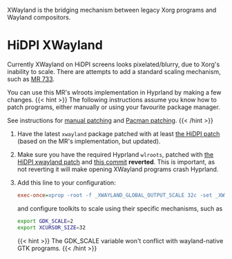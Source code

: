 XWayland is the bridging mechanism between legacy Xorg programs and Wayland
compositors.

# HiDPI XWayland

Currently XWayland on HiDPI screens looks pixelated/blurry, due to Xorg's
inability to scale.
There are attempts to add a standard scaling mechanism, such as [MR 733](https://gitlab.freedesktop.org/xorg/xserver/-/merge_requests/733).

You can use this MR's wlroots implementation in Hyprland by making a few changes.
{{< hint >}}
The following instructions assume you know how to patch programs, either
manually or using your favourite package manager.

See instructions for [manual patching](https://www.howtogeek.com/415442/how-to-apply-a-patch-to-a-file-and-create-patches-in-linux/)
and [Pacman patching](https://wiki.archlinux.org/title/Patching_packages).
{{< /hint >}}

1. Have the latest `xwayland` package patched with at least
    [the HiDPI patch](https://github.com/hyprwm/Hyprland/blob/main/nix/xwayland-hidpi.patch)
    (based on the MR's implementation, but updated).

2. Make sure you have the required Hyprland `wlroots`, patched with
    [the HiDPI xwayland patch](https://gitlab.freedesktop.org/lilydjwg/wlroots/-/commit/6c5ffcd1fee9e44780a6a8792f74ecfbe24a1ca7)
    and [this commit](https://gitlab.freedesktop.org/wlroots/wlroots/-/commit/18595000f3a21502fd60bf213122859cc348f9af)
    **reverted**. This is important, as not reverting it will make opening XWayland
    programs crash Hyprland.

3. Add this line to your configuration:

    ```ini
    exec-once=xprop -root -f _XWAYLAND_GLOBAL_OUTPUT_SCALE 32c -set _XWAYLAND_GLOBAL_OUTPUT_SCALE 2
    ```

    and configure toolkits to scale using their specific mechanisms, such as

    ```sh
    export GDK_SCALE=2
    export XCURSOR_SIZE=32
    ```

    {{< hint >}}
    The GDK_SCALE variable won't conflict with wayland-native GTK programs.
    {{< /hint >}}
